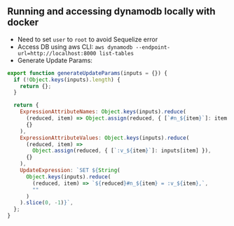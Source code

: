 ## Running and accessing dynamodb locally with docker

- Need to set `user` to `root` to avoid Sequelize error
- Access DB using aws CLI: `aws dynamodb --endpoint-url=http://localhost:8000 list-tables`
- Generate Update Params:
```js
export function generateUpdateParams(inputs = {}) {
  if (!Object.keys(inputs).length) {
    return {};
  }

  return {
    ExpressionAttributeNames: Object.keys(inputs).reduce(
      (reduced, item) => Object.assign(reduced, { [`#n_${item}`]: item }),
      {}
    ),
    ExpressionAttributeValues: Object.keys(inputs).reduce(
      (reduced, item) =>
        Object.assign(reduced, { [`:v_${item}`]: inputs[item] }),
      {}
    ),
    UpdateExpression: `SET ${String(
      Object.keys(inputs).reduce(
        (reduced, item) => `${reduced}#n_${item} = :v_${item},`,
        ""
      )
    ).slice(0, -1)}`,
  };
}
```
